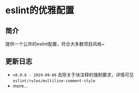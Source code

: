 # eslint的优雅配置
## 简介
提供一个公共的eslint配置，符合大多数项目风格~
## 更新日志
- `v0.0.6 - 2019-09-06` 去除关于块注释的强制要求，详情可见 `eslint/rules/multiline-comment-style`
- more...